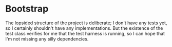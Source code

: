 # Bootstrap

The lopsided structure of the project is deliberate; I don't have any tests yet, so I certainly shouldn't have any
implementations.  But the existence of the test class verifies for me that the test harness is running, so I can
hope that I'm not missing any silly dependencies.

